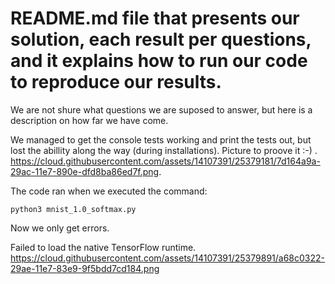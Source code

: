 # README.md file that presents our solution, each result per questions, and it explains how to run our code to reproduce our results.  

We are not shure what questions we are suposed to answer, but here is a description on how far we have come.

We managed to get the console tests working and print the tests out, but lost the abillity along the way (during installations).
Picture to proove it :-) .  
https://cloud.githubusercontent.com/assets/14107391/25379181/7d164a9a-29ac-11e7-890e-dfd8ba86ed7f.png.   

The code ran when we executed the command:
```Terminal
python3 mnist_1.0_softmax.py
```
Now we only get errors.   

Failed to load the native TensorFlow runtime.
https://cloud.githubusercontent.com/assets/14107391/25379891/a68c0322-29ae-11e7-83e9-9f5bdd7cd184.png
